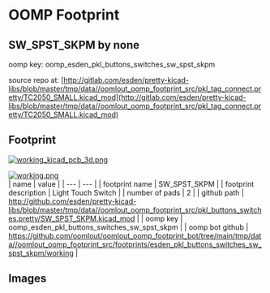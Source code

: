 # OOMP Footprint  
## SW_SPST_SKPM  by none  
  
oomp key: oomp_esden_pkl_buttons_switches_sw_spst_skpm  
  
source repo at: [http://gitlab.com/esden/pretty-kicad-libs/blob/master/tmp/data//oomlout_oomp_footprint_src/pkl_tag_connect.pretty/TC2050_SMALL.kicad_mod](http://gitlab.com/esden/pretty-kicad-libs/blob/master/tmp/data//oomlout_oomp_footprint_src/pkl_tag_connect.pretty/TC2050_SMALL.kicad_mod)  
## Footprint  
  
[![working_kicad_pcb_3d.png](working_kicad_pcb_3d_600.png)](working_kicad_pcb_3d.png)  
  
[![working.png](working_600.png)](working.png)  
| name | value | 
| --- | --- | 
| footprint name | SW_SPST_SKPM | 
| footprint description | Light Touch Switch | 
| number of pads | 2 | 
| github path | http://github.com/esden/pretty-kicad-libs/blob/master/tmp/data//oomlout_oomp_footprint_src/pkl_buttons_switches.pretty/SW_SPST_SKPM.kicad_mod | 
| oomp key | oomp_esden_pkl_buttons_switches_sw_spst_skpm | 
| oomp bot github | https://github.com/oomlout/oomlout_oomp_footprint_bot/tree/main/tmp/data//oomlout_oomp_footprint_src/footprints/esden_pkl_buttons_switches_sw_spst_skpm/working | 
## Images  
